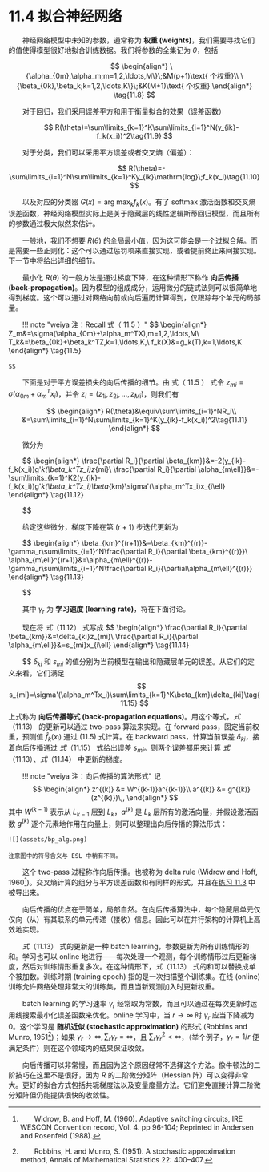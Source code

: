 # 11.4 拟合神经网络

<style>p{text-indent:2em;2}</style>

神经网络模型中未知的参数，通常称为 **权重 (weights)**，我们需要寻找它们的值使得模型很好地拟合训练数据。我们将参数的全集记为 $\theta$，包括

$$
\begin{align*}
\{\alpha_{0m},\alpha_m;m=1,2,\ldots,M\}\;&M(p+1)\text{ 个权重}\\
\{\beta_{0k},\beta_k;k=1,2,\ldots,K\}\;&K(M+1)\text{ 个权重}
\end{align*}                                  
\tag{11.8}
$$

对于回归，我们采用误差平方和用于衡量拟合的效果（误差函数）

$$
R(\theta)=\sum\limits_{k=1}^K\sum\limits_{i=1}^N(y_{ik}-f_k(x_i))^2\tag{11.9}
$$

对于分类，我们可以采用平方误差或者交叉熵（偏差）：

$$
R(\theta)=-\sum\limits_{i=1}^N\sum\limits_{k=1}^Ky_{ik}\mathrm{log}\;f_k(x_i)\tag{11.10}
$$

以及对应的分类器 $G(x)=\mathrm{arg\; max}_kf_k(x)$。有了 softmax 激活函数和交叉熵误差函数，神经网络模型实际上是关于隐藏层的线性逻辑斯蒂回归模型，而且所有的参数通过极大似然来估计。

一般地，我们不想要 $R(\theta)$ 的全局最小值，因为这可能会是一个过拟合解。而是需要一些正则化：这个可以通过惩罚项来直接实现，或者提前终止来间接实现。下一节中将给出详细的细节。

最小化 $R(\theta)$ 的一般方法是通过梯度下降，在这种情形下称作 **向后传播 (back-propagation)**。因为模型的组成成分，运用微分的链式法则可以很简单地得到梯度。这个可以通过对网络向前或向后遍历计算得到，仅跟踪每个单元的局部量。

!!! note "weiya 注：Recall 式（ 11.5 ）"
    $$
    \begin{align*}
    Z_m&=\sigma(\alpha_{0m}+\alpha_m^TX),m=1,2,\ldots,M\\
    T_k&=\beta_{0k}+\beta_k^TZ,k=1,\ldots,K,\\
    f_k(X)&=g_k(T),k=1,\ldots,K
    \end{align*}
    \tag{11.5}
    
    $$

下面是对于平方误差损失的向后传播的细节。由 式（ 11.5 ） 式令 $z_{mi}=\sigma(\alpha_{0m}+\alpha_m^Tx_i)$，并令 $z_i=(z_{1i},z_{2i},\ldots,z_{Mi})$，则我们有

$$
\begin{align*}
R(\theta)&\equiv\sum\limits_{i=1}^NR_i\\
&=\sum\limits_{i=1}^N\sum\limits_{k=1}^K(y_{ik}-f_k(x_i))^2\tag{11.11}
\end{align*}
$$

微分为

$$
\begin{align*}
\frac{\partial R_i}{\partial \beta_{km}}&=-2(y_{ik}-f_k(x_i))g'_k(\beta_k^Tz_i)z_{mi}\\
\frac{\partial R_i}{\partial \alpha_{m\ell}}&=-\sum\limits_{k=1}^K2(y_{ik}-f_k(x_i))g'_k(\beta_k^Tz_i)\beta_{km}\sigma'(\alpha_m^Tx_i)x_{i\ell}
\end{align*}
\tag{11.12}

$$

给定这些微分，梯度下降在第 $(r+1)$ 步迭代更新为

$$
\begin{align*}
\beta_{km}^{(r+1)}&=\beta_{km}^{(r)}-\gamma_r\sum\limits_{i=1}^N\frac{\partial R_i}{\partial \beta_{km}^{(r)}}\\
\alpha_{m\ell}^{(r+1)}&=\alpha_{m\ell}^{(r)}-\gamma_r\sum\limits_{i=1}^N\frac{\partial R_i}{\partial\alpha_{m\ell}^{(r)}}
\end{align*}
\tag{11.13}

$$

其中 $\gamma_r$ 为 **学习速度 (learning rate)**，将在下面讨论。

现在将 $式（ 11.12 ）$ 式写成
$$
\begin{align*}
\frac{\partial R_i}{\partial \beta_{km}}&=\delta_{ki}z_{mi}\\
\frac{\partial R_i}{\partial \alpha_{m\ell}}&=s_{mi}x_{i\ell}
\end{align*}
\tag{11.14}

$$
$\delta_{ki}$ 和 $s_{mi}$ 的值分别为当前模型在输出和隐藏层单元的误差。从它们的定义来看，它们满足
$$
s_{mi}=\sigma'(\alpha_m^Tx_i)\sum\limits_{k=1}^K\beta_{km}\delta_{ki}\tag{11.15}
$$
上式称为 **向后传播等式 (back-propagation equations)**。用这个等式，$式（ 11.13 ）$ 的更新可以通过 two-pass 算法来实现。在 forward pass，固定当前权重，预测值 $\hat f_k(x_i)$ 通过 (11.5) 式计算。在 backward pass，计算当前误差 $\delta_{ki}$，接着向后传播通过 $式（ 11.15 ）$ 式给出误差 $s_{mi}$。则两个误差都用来计算 $式（ 11.13 ）$、$式（ 11.14 ）$ 中更新的梯度。

!!! note "weiya 注：向后传播的算法形式"
    记
    $$
    \begin{align*}
    z^{(k)} &= W^{(k-1)}a^{(k-1)}\\
    a^{(k)} &= g^{(k)}(z^{(k)})\,,
    \end{align*}
    $$
    其中 $W^{(k-1)}$ 表示从 $L_{k-1}$ 层到 $L_k$，$a^{(k)}$ 是 $L_k$ 层所有的激活向量，并假设激活函数 $g^{(k)}$ 逐个元素地作用在向量上，则可以整理出向后传播的算法形式：
    
    ![](assets/bp_alg.png)

    注意图中的符号含义与 ESL 中稍有不同。

这个 two-pass 过程称作向后传播。也被称为 delta rule (Widrow and Hoff, 1960[^1])。交叉熵计算的组分与平方误差函数和有同样的形式，并且在[练习 11.3]() 中被导出来。

向后传播的优点在于简单，局部自然。在向后传播算法中，每个隐藏层单元仅仅向（从）有其联系的单元传递（接收）信息。因此可以在并行架构的计算机上高效地实现。

$式（ 11.13 ）$ 式的更新是一种 batch learning，参数更新为所有训练情形的和。学习也可以 online 地进行——每次处理一个观测，每个训练情形过后更新梯度，然后对训练情形重复多次。在这种情形下，$式（ 11.13 ）$ 式的和可以替换成单个被加数。训练时期 (training epoch) 指的是一次扫描整个训练集。在线 (online) 训练允许网络处理非常大的训练集，而且当新观测加入时更新权重。

batch learning 的学习速率 $\gamma_r$ 经常取为常数，而且可以通过在每次更新时运用线搜索最小化误差函数来优化。online 学习中，当 $r\rightarrow \infty$ 时 $\gamma_r$ 应当下降减为 0。这个学习是 **随机近似 (stochastic approximation)** 的形式 (Robbins and Munro, 1951[^2])；如果 $\gamma_r\rightarrow \infty,\sum_r\gamma_r=\infty$，且 $\sum_r\gamma_r^2<\infty$，（举个例子，$\gamma_r=1/r$ 便满足条件）则在这个领域内的结果保证收敛。

向后传播可以非常慢，而且因为这个原因经常不选择这个方法。像牛顿法的二阶技巧在这里不是很好，因为 $R$ 的二阶微分矩阵（Hessian 阵）可以变得非常大。更好的拟合方式包括共轭梯度法以及变量度量方法。它们避免直接计算二阶微分矩阵但仍能提供很快的收敛性。

[^1]: Widrow, B. and Hoff, M. (1960). Adaptive switching circuits, IRE WESCON Convention record, Vol. 4. pp 96-104; Reprinted in Andersen and Rosenfeld (1988).
[^2]: Robbins, H. and Munro, S. (1951). A stochastic approximation method, Annals of Mathematical Statistics 22: 400–407.
